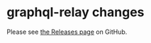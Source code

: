 # graphql-relay changes

Please see [the Releases
page](https://github.com/graphql/graphql-relay-js/releases) on GitHub.

